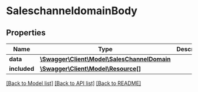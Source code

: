 # SaleschanneldomainBody

## Properties
Name | Type | Description | Notes
------------ | ------------- | ------------- | -------------
**data** | [**\Swagger\Client\Model\SalesChannelDomain**](SalesChannelDomain.md) |  | [optional] 
**included** | [**\Swagger\Client\Model\Resource[]**](Resource.md) |  | [optional] 

[[Back to Model list]](../../README.md#documentation-for-models) [[Back to API list]](../../README.md#documentation-for-api-endpoints) [[Back to README]](../../README.md)

